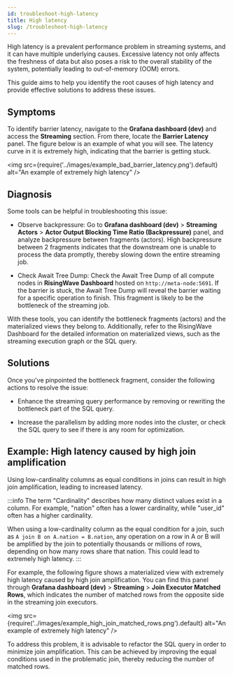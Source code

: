 ```yaml
---
id: troubleshoot-high-latency
title: High latency
slug: /troubleshoot-high-latency
---
```


High latency is a prevalent performance problem in streaming systems, and it can have multiple underlying causes. Excessive latency not only affects the freshness of data but also poses a risk to the overall stability of the system, potentially leading to out-of-memory (OOM) errors.

This guide aims to help you identify the root causes of high latency and provide effective solutions to address these issues.

## Symptoms

To identify barrier latency, navigate to the **Grafana dashboard (dev)** and access the **Streaming** section. From there, locate the **Barrier Latency** panel. The figure below is an example of what you will see. The latency curve in it is extremely high, indicating that the barrier is getting stuck.

<img
  src={require('../images/example_bad_barrier_latency.png').default}
  alt="An example of extremely high latency"
/>

## Diagnosis

Some tools can be helpful in troubleshooting this issue:

- Observe backpressure: Go to **Grafana dashboard (dev)** > **Streaming Actors** > **Actor Output Blocking Time Ratio (Backpressure)** panel, and analyze backpressure between fragments (actors). High backpressure between 2 fragments indicates that the downstream one is unable to process the data promptly, thereby slowing down the entire streaming job.

- Check Await Tree Dump: Check the Await Tree Dump of all compute nodes in **RisingWave Dashboard** hosted on `http://meta-node:5691`. If the barrier is stuck, the Await Tree Dump will reveal the barrier waiting for a specific operation to finish. This fragment is likely to be the bottleneck of the streaming job.

With these tools, you can identify the bottleneck fragments (actors) and the materialized views they belong to. Additionally, refer to the RisingWave Dashboard for the detailed information on materialized views, such as the streaming execution graph or the SQL query.

## Solutions

Once you've pinpointed the bottleneck fragment, consider the following actions to resolve the issue:

- Enhance the streaming query performance by removing or rewriting the bottleneck part of the SQL query.

- Increase the parallelism by adding more nodes into the cluster, or check the SQL query to see if there is any room for optimization.

## Example: High latency caused by high join amplification

Using low-cardinality columns as equal conditions in joins can result in high join amplification, leading to increased latency. 

:::info
The term "Cardinality" describes how many distinct values exist in a column. For example, "nation" often has a lower cardinality, while "user_id" often has a higher cardinality.

When using a low-cardinality column as the equal condition for a join, such as `A join B on A.nation = B.nation`, any operation on a row in A or B will be amplified by the join to potentially thousands or millions of rows, depending on how many rows share that nation. This could lead to extremely high latency.
:::

For example, the following figure shows a materialized view with extremely high latency caused by high join amplification. You can find this panel through **Grafana dashboard (dev)** > **Streaming** > **Join Executor Matched Rows**, which indicates the number of matched rows from the opposite side in the streaming join executors.

<img
  src={require('../images/example_high_join_matched_rows.png').default}
  alt="An example of extremely high latency"
/>

To address this problem, it is advisable to refactor the SQL query in order to minimize join amplification. This can be achieved by improving the equal conditions used in the problematic join, thereby reducing the number of matched rows.